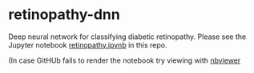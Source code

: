 # retinopathy-dnn
Deep neural network for classifying diabetic retinopathy. Please see the Jupyter notebook [retinopathy.ipynb](https://github.com/sthorn/retinopathy-dnn/blob/master/retinopathy.ipynb) in this repo.

(In case GitHUb fails to render the notebook try viewing with [nbviewer](https://nbviewer.jupyter.org/github/sthorn/retinopathy-dnn/blob/master/retinopathy.ipynb)
